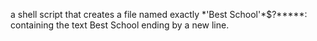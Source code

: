 a shell script that creates a file named exactly \*\'Best School\'\*$\?\*\*\*\*\*: containing the text Best School ending by a new line.
